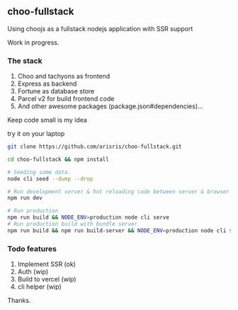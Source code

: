## choo-fullstack
Using choojs as a fullstack nodejs application with SSR support

Work in progress.

### The stack
1. Choo and tachyons as frontend
2. Express as backend
3. Fortune as database store
4. Parcel v2 for build frontend code
6. And other awesome packages (package.json#dependencies)...

Keep code small is my idea

try it on your laptop

```bash
git clone https://github.com/arisris/choo-fullstack.git

cd choo-fullstack && npm install

# Seeding some data.
node cli seed --dump --drop

# Run development server & hot reloading code between server & browser no need to restart
npm run dev

# Run production
npm run build && NODE_ENV=production node cli serve
# Run production build with bundle server
npm run build && npm run build-server && NODE_ENV=production node cli serve --prod true

```

### Todo features

1. Implement SSR (ok)
2. Auth (wip)
3. Build to vercel (wip)
4. cli helper (wip)

Thanks.